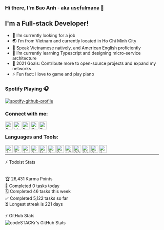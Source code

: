### Hi there, I'm Bao Anh - aka [usefulmana](https://usefulmana.github.io) 👋

## I'm a Full-stack Developer!
- 🔭 I’m currently looking for a job
- 🌏 I’m from Vietnam and currently located in Ho Chi Minh City
- 💬️ Speak Vietnamese natively, and American English proficiently
- 🌱 I’m currently learning Typescript and designing micro-service architecture
- 🥅 2021 Goals: Contribute more to open-source projects and expand my networks
- ⚡ Fun fact: I love to game and play piano

### Spotify Playing 🎧

[![spotify-github-profile](https://spotify-github-profile.vercel.app/api/view?uid=pptocnosvtue55btlawgzvog8&cover_image=true&theme=novatorem)](https://open.spotify.com/user/pptocnosvtue55btlawgzvog8 "Spotify")

### Connect with me:
[<img align="left" alt="Email" width="25px" src="https://img.icons8.com/fluent/50/000000/gmail.png" />](mailto:alex.nguyen.3141@gmail.com "Email")
[<img align="left" alt="LinkedIn" width="25px" src="https://img.icons8.com/fluent/50/000000/linkedin.png" />](https://www.linkedin.com/in/anh-nguyen-5944b0167/ "LinkedIn")
[<img align="left" alt="Facebook" width="25px" src="https://img.icons8.com/fluent/50/000000/facebook-new.png" />](https://www.facebook.com/profile.php?id=100041584824284 "Facebook")
[<img align="left" alt="Discord" width="25px" src="https://img.icons8.com/fluent/50/000000/discord-logo.png" />](https://discordapp.com/users/1470463355882045455 "Discord")

[<img align="left" alt="Spotify" width="25px" src="https://img.icons8.com/fluent/50/000000/spotify.png" />](https://open.spotify.com/user/pptocnosvtue55btlawgzvog8 "Spotify")
<br/>

### Languages and Tools:
[<img align="left" alt="JavaScript" width="25px" src="https://img.icons8.com/color/50/000000/javascript.png" />](https://www.javascript.com/ "Javascript")
[<img align="left" alt="TypeScript" width="25px" src="https://img.icons8.com/color/50/000000/typescript.png" />](https://www.typescriptlang.org/ "Typescript")
[<img align="left" alt="Java" width="25px" src="https://img.icons8.com/color/50/000000/java.png"/>](https://www.java.com/en/ "Java")
[<img align="left" alt="Python" width="25px" src="https://img.icons8.com/color/50/000000/python.png" />](https://www.python.org/ "Python")
[<img align="left" alt="NodeJS" width="25px" src="https://img.icons8.com/color/50/000000/nodejs.png" />](https://www.nodejs.org/ "NodeJS")
[<img align="left" alt="React" width="25px" src="https://img.icons8.com/officel/50/000000/react.png" />](https://www.reactjs.org/ "React")
[<img align="left" alt="Spring" width="25px" src="https://img.icons8.com/color/50/000000/spring-logo.png"/>](https://www.spring.io/ "Spring Framework")
[<img align="left" alt="HTML5" width="25px" src="https://img.icons8.com/color/50/000000/html-5.png"/>](https://en.wikipedia.org/wiki/HTML5/ "HTML5")
[<img align="left" alt="CSS3" width="25px" src="https://img.icons8.com/color/50/000000/css3.png"/>](https://en.wikipedia.org/wiki/CSS/ "CSS3")
[<img align="left" alt="Git" width="25px" src="https://img.icons8.com/color/50/000000/git.png"/>](https://www.git-scm.com/ "Git")
[<img align="left" alt="Github" width="25px" src="https://img.icons8.com/color/50/000000/github.png"/>](https://github.com/usefulmana/ "Github")
[<img align="left" alt="AWS" width="25px" src="https://img.icons8.com/color/50/000000/amazon-web-services.png"/>](https://aws.amazon.com/ "AWS")

<br/>

---
<summary>⚡ Todoist Stats</summary>
<br/>

<!-- TODO-IST:START -->
🏆  26,431 Karma Points           
🌸  Completed 0 tasks today           
🗓  Completed 46 tasks this week           
✅  Completed 5,122 tasks so far           
⏳  Longest streak is 221 days
<!-- TODO-IST:END -->

<summary>⚡ GitHub Stats</summary>
<img align="left" alt="codeSTACKr's GitHub Stats" src="https://github-readme-stats.codestackr.vercel.app/api?username=usefulmana&show_icons=true&hide_border=true&count_private=true&theme=radical" />

<!--
**usefulmana/usefulmana** is a ✨ _special_ ✨ repository because its `README.md` (this file) appears on your GitHub profile.

Here are some ideas to get you started:

- 🔭 I’m currently working on ...
- 🌱 I’m currently learning ...
- 👯 I’m looking to collaborate on ...
- 🤔 I’m looking for help with ...
- 💬 Ask me about ...
- 📫 How to reach me: ...

- ⚡ Fun fact: ...
-->
